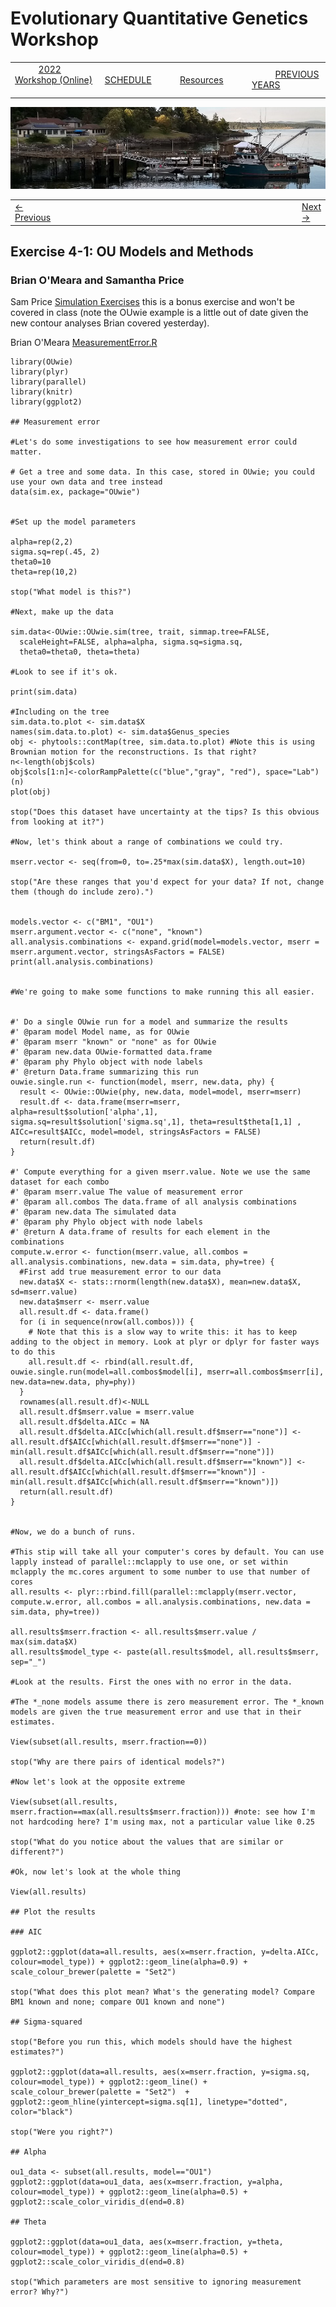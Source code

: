 
# Evolutionary Quantitative Genetics Workshop #

|        |        |        |    |
|--------|---------------------------------------------|--------------------|------------------------------------------|
| &nbsp;&nbsp;&nbsp;&nbsp;&nbsp;&nbsp;&nbsp;&nbsp;&nbsp; [2022 Workshop (Online)](/index.html) &nbsp;&nbsp;&nbsp;&nbsp;&nbsp;&nbsp;&nbsp;&nbsp;&nbsp; | &nbsp;&nbsp;&nbsp;&nbsp;&nbsp;&nbsp;&nbsp;&nbsp;&nbsp;&nbsp;&nbsp;&nbsp; [SCHEDULE](schedule.html) &nbsp;&nbsp;&nbsp;&nbsp;&nbsp;&nbsp;&nbsp;&nbsp;&nbsp; | &nbsp;&nbsp;&nbsp;&nbsp;&nbsp;&nbsp;&nbsp;&nbsp;&nbsp;&nbsp;&nbsp;&nbsp; [Resources](resources.html) &nbsp;&nbsp;&nbsp;&nbsp;&nbsp;&nbsp;&nbsp;&nbsp;&nbsp; | &nbsp;&nbsp;&nbsp;&nbsp;&nbsp;&nbsp;&nbsp;&nbsp;&nbsp; [PREVIOUS YEARS](previous.html) &nbsp;&nbsp;&nbsp;&nbsp;&nbsp;&nbsp; |


<div align="left">
<img src="/media/FHLimage2018b.jpg" alt="FHL waterfront in 2018">
</div>

<table><tr><td><a href="lecture3-4.html">&larr; Previous</a></td><td width="772">&nbsp;</td><td> <a href="lecture4-2.html">Next &rarr;</a></td></tr></table>

## Exercise 4-1: OU Models and Methods ##

### Brian O'Meara and Samantha Price ###
  
Sam Price [Simulation Exercises](https://drive.google.com/drive/folders/1tlO2riQOHjCBQaD6GP6QXSnwW2nOOajW?usp=sharing) this is a bonus exercise and won't be covered in class (note the OUwie example is a little out of date given the new contour analyses Brian covered yesterday).

Brian O'Meara [MeasurementError.R](https://drive.google.com/file/d/1Y5YLuic8-rSrXBV1c8pI757CLs3gMgm9/view?usp=sharing)

```
library(OUwie)
library(plyr)
library(parallel)
library(knitr)
library(ggplot2)

## Measurement error

#Let's do some investigations to see how measurement error could matter.

# Get a tree and some data. In this case, stored in OUwie; you could use your own data and tree instead
data(sim.ex, package="OUwie")


#Set up the model parameters

alpha=rep(2,2)
sigma.sq=rep(.45, 2)
theta0=10
theta=rep(10,2)

stop("What model is this?")

#Next, make up the data

sim.data<-OUwie::OUwie.sim(tree, trait, simmap.tree=FALSE,
  scaleHeight=FALSE, alpha=alpha, sigma.sq=sigma.sq,
  theta0=theta0, theta=theta)

#Look to see if it's ok. 

print(sim.data)

#Including on the tree
sim.data.to.plot <- sim.data$X
names(sim.data.to.plot) <- sim.data$Genus_species
obj <- phytools::contMap(tree, sim.data.to.plot) #Note this is using Brownian motion for the reconstructions. Is that right?
n<-length(obj$cols)
obj$cols[1:n]<-colorRampPalette(c("blue","gray", "red"), space="Lab")(n)
plot(obj)

stop("Does this dataset have uncertainty at the tips? Is this obvious from looking at it?")

#Now, let's think about a range of combinations we could try.

mserr.vector <- seq(from=0, to=.25*max(sim.data$X), length.out=10)

stop("Are these ranges that you'd expect for your data? If not, change them (though do include zero).")


models.vector <- c("BM1", "OU1")
mserr.argument.vector <- c("none", "known")
all.analysis.combinations <- expand.grid(model=models.vector, mserr = mserr.argument.vector, stringsAsFactors = FALSE)
print(all.analysis.combinations)


#We're going to make some functions to make running this all easier. 


#' Do a single OUwie run for a model and summarize the results
#' @param model Model name, as for OUwie
#' @param mserr "known" or "none" as for OUwie
#' @param new.data OUwie-formatted data.frame
#' @param phy Phylo object with node labels
#' @return Data.frame summarizing this run
ouwie.single.run <- function(model, mserr, new.data, phy) {
  result <- OUwie::OUwie(phy, new.data, model=model, mserr=mserr)
  result.df <- data.frame(mserr=mserr, alpha=result$solution['alpha',1], sigma.sq=result$solution['sigma.sq',1], theta=result$theta[1,1] , AICc=result$AICc, model=model, stringsAsFactors = FALSE)
  return(result.df)
}

#' Compute everything for a given mserr.value. Note we use the same dataset for each combo
#' @param mserr.value The value of measurement error
#' @param all.combos The data.frame of all analysis combinations
#' @param new.data The simulated data
#' @param phy Phylo object with node labels
#' @return A data.frame of results for each element in the combinations
compute.w.error <- function(mserr.value, all.combos = all.analysis.combinations, new.data = sim.data, phy=tree) {
  #First add true measurement error to our data
  new.data$X <- stats::rnorm(length(new.data$X), mean=new.data$X, sd=mserr.value)
  new.data$mserr <- mserr.value
  all.result.df <- data.frame()
  for (i in sequence(nrow(all.combos))) {
    # Note that this is a slow way to write this: it has to keep adding to the object in memory. Look at plyr or dplyr for faster ways to do this
    all.result.df <- rbind(all.result.df, ouwie.single.run(model=all.combos$model[i], mserr=all.combos$mserr[i],  new.data=new.data, phy=phy))
  }
  rownames(all.result.df)<-NULL
  all.result.df$mserr.value = mserr.value
  all.result.df$delta.AICc = NA
  all.result.df$delta.AICc[which(all.result.df$mserr=="none")] <- all.result.df$AICc[which(all.result.df$mserr=="none")] - min(all.result.df$AICc[which(all.result.df$mserr=="none")])
  all.result.df$delta.AICc[which(all.result.df$mserr=="known")] <- all.result.df$AICc[which(all.result.df$mserr=="known")] - min(all.result.df$AICc[which(all.result.df$mserr=="known")]) 
  return(all.result.df)
}


#Now, we do a bunch of runs.

#This stip will take all your computer's cores by default. You can use lapply instead of parallel::mclapply to use one, or set within mclapply the mc.cores argument to some number to use that number of cores
all.results <- plyr::rbind.fill(parallel::mclapply(mserr.vector, 
compute.w.error, all.combos = all.analysis.combinations, new.data = sim.data, phy=tree))

all.results$mserr.fraction <- all.results$mserr.value / max(sim.data$X)
all.results$model_type <- paste(all.results$model, all.results$mserr, sep="_")

#Look at the results. First the ones with no error in the data.

#The *_none models assume there is zero measurement error. The *_known models are given the true measurement error and use that in their estimates.

View(subset(all.results, mserr.fraction==0))

stop("Why are there pairs of identical models?")

#Now let's look at the opposite extreme

View(subset(all.results, mserr.fraction==max(all.results$mserr.fraction))) #note: see how I'm not hardcoding here? I'm using max, not a particular value like 0.25

stop("What do you notice about the values that are similar or different?")

#Ok, now let's look at the whole thing

View(all.results)

## Plot the results

### AIC 

ggplot2::ggplot(data=all.results, aes(x=mserr.fraction, y=delta.AICc, colour=model_type)) + ggplot2::geom_line(alpha=0.9) + scale_colour_brewer(palette = "Set2")

stop("What does this plot mean? What's the generating model? Compare BM1 known and none; compare OU1 known and none")

## Sigma-squared

stop("Before you run this, which models should have the highest estimates?")

ggplot2::ggplot(data=all.results, aes(x=mserr.fraction, y=sigma.sq, colour=model_type)) + ggplot2::geom_line() + scale_colour_brewer(palette = "Set2")  + ggplot2::geom_hline(yintercept=sigma.sq[1], linetype="dotted", color="black")

stop("Were you right?")

## Alpha

ou1_data <- subset(all.results, model=="OU1")
ggplot2::ggplot(data=ou1_data, aes(x=mserr.fraction, y=alpha, colour=model_type)) + ggplot2::geom_line(alpha=0.5) + ggplot2::scale_color_viridis_d(end=0.8)

## Theta

ggplot2::ggplot(data=ou1_data, aes(x=mserr.fraction, y=theta, colour=model_type)) + ggplot2::geom_line(alpha=0.5) + ggplot2::scale_color_viridis_d(end=0.8)

stop("Which parameters are most sensitive to ignoring measurement error? Why?")
```
